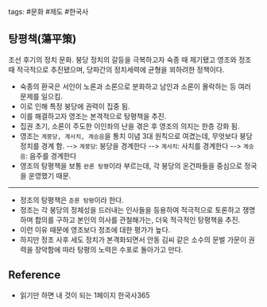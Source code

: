 tags: #문화 #제도 #한국사 

## 탕평책(蕩平策)

조선 후기의 정치 문화. 붕당 정치의 갈등을 극복하고자 숙종 때 제기됐고 영조와 정조 때 적극적으로 추진됐으며, 당파간의 정치세력에 균형을 꾀하려한 정책이다.

- 숙종의 환국은 서인이 노론과 소론으로 분화하고 남인과 소론이 몰락하는 등 여러 문제를 일으킴.
- 이로 인해 특정 붕당에 권력이 집중 됨.
- 이를 해결하고자 영조는 본격적으로 탕평책을 추진.
- 집권 초기, 소론이 주도한 이인좌의 난을 겪은 후 영조의 의지는 한층 강화 됨.
- 영조는 `계붕당, 계사치, 계승음`을 통치 이념 3대 원칙으로 여겼는데, 무엇보다 붕당 정치를 경계 함.
	--> `계붕당`: 붕당을 경계한다
	--> `계사치`: 사치를 경계한다
	--> `계승음`: 음주를 경계한다
- 영조의 탕평책을 보통 	`완론 탕평`이라 부르는데, 각 붕당의 온건파들을 중심으로 정국을 운영했기 때문.

<hr />

- 정조의 탕평책은 `준론 탕평`이라 한다. 
- 정조는 각 붕당의 정체성을 드러내는  인사들을 등용하여 적극적으로 토론하고 쟁명하며 합의를 구하고 본인의 의사를 관철해가는, 더욱 적극적인 탕평책을 추진.
- 이런 이유 때문에 영조보다 정조에 대한 평가가 높다.
- 하지만 정조 사후 세도 정치가 본격화되면서 안동 김씨 같은 소수의 문벌 가문이 권력을 장악함에 따라 탕평의 노력은 수포로 돌아가고 만다.

## Reference
- 읽기만 하면  내 것이 되는 1페이지 한국사365